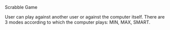 Scrabble Game

User can play against another user or against the computer itself. There are 3 modes according to which the computer plays: MIN, MAX, SMART.
